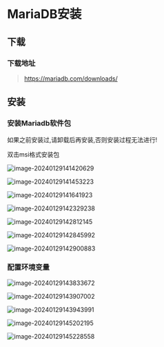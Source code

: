 # MariaDB安装

## 下载

### 下载地址

> https://mariadb.com/downloads/

## 安装

### 安装Mariadb软件包

如果之前安装过,请卸载后再安装,否则安装过程无法进行!

双击msi格式安装包

![image-20240129141420629](images/mariadb/image-20240129141420629.png)

![image-20240129141453223](images/mariadb/image-20240129141453223.png)

![image-20240129141641923](images/mariadb/image-20240129141641923.png)

![image-20240129142329238](images/mariadb/image-20240129142329238.png)

![image-20240129142812145](images/mariadb/image-20240129142812145.png)

![image-20240129142845992](images/mariadb/image-20240129142845992.png)

![image-20240129142900883](images/mariadb/image-20240129142900883.png)

### 配置环境变量

![image-20240129143833672](images/mariadb/image-20240129143833672.png)

![image-20240129143907002](images/mariadb/image-20240129143907002.png)

![image-20240129143943991](images/mariadb/image-20240129143943991.png)

![image-20240129145202195](images/mariadb/image-20240129145202195.png)

![image-20240129145228558](images/mariadb/image-20240129145228558.png)